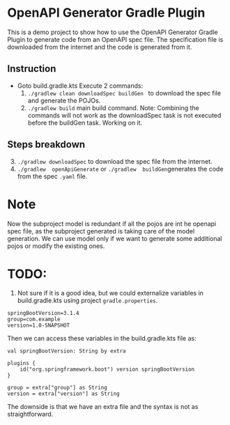 # OpenAPI Generator Gradle Plugin
This is a demo project to show how to use the OpenAPI Generator Gradle Plugin to generate code from an OpenAPI spec file.
The specification file is downloaded from the internet and the code is generated from it.

## Instruction
* Goto build.gradle.kts Execute 2 commands:
    1. ```./gradlew clean downloadSpec buildGen ``` to download the spec file and generate the POJOs.
    2. ```./gradlew build``` main build command.
  Note: Combining the commands will not work as the downloadSpec task is not executed before the buildGen task. Working on it.


## Steps breakdown
3. ```./gradlew downloadSpec``` to download the spec file from the internet.
4. ```./gradlew  openApiGenerate``` or ```./gradlew  buildGen```generates the code from the spec `.yaml` file.



# Note
Now the subproject model is redundant if all the pojos are int he openapi spec file, as the subproject generated is taking care of the model generation.
We can use model only if we want to generate some additional pojos or modify the existing ones.


# TODO:
1. Not sure if it is a good idea, but we could externalize variables in build.gradle.kts using project `gradle.properties`.
```
springBootVersion=3.1.4
group=com.example
version=1.0-SNAPSHOT
```
Then we can access these variables in the build.gradle.kts file as:
```
val springBootVersion: String by extra

plugins {
    id("org.springframework.boot") version springBootVersion
}

group = extra["group"] as String
version = extra["version"] as String
```
The downside is that we have an extra file and the syntax is not as straightforward.
```

